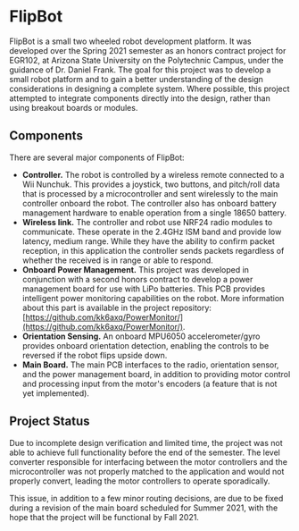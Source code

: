 # FlipBot
FlipBot is a small two wheeled robot development platform. It was developed over the Spring 2021 semester as an honors contract project for EGR102, at Arizona State University on the Polytechnic Campus, under the guidance of Dr. Daniel Frank. The goal for this project was to develop a small robot platform and to gain a better understanding of the design considerations in designing a complete system. Where possible, this project attempted to integrate components directly into the design, rather than using breakout boards or modules.


 ## Components
 There are several major components of FlipBot:
 * **Controller.** The robot is controlled by a wireless remote connected to a Wii Nunchuk. This provides a joystick, two buttons, and pitch/roll data that is processed by a microcontroller and sent wirelessly to the main controller onboard the robot. The controller also has onboard battery management hardware to enable operation from a single 18650 battery.
 * **Wireless link.** The controller and robot use NRF24 radio modules to communicate. These operate in the 2.4GHz ISM band and provide low latency, medium range. While they have the ability to confirm packet reception, in this application the controller sends packets regardless of whether the received is in range or able to respond.
 * **Onboard Power Management.** This project was developed in conjunction with a second honors contract to develop a power management board for use with LiPo batteries. This PCB provides intelligent power monitoring capabilities on the robot. More information about this part is available in the project repository: [https://github.com/kk6axq/PowerMonitor/](https://github.com/kk6axq/PowerMonitor/).
 * **Orientation Sensing.** An onboard MPU6050 accelerometer/gyro provides onboard orientation detection, enabling the controls to be reversed if the robot flips upside down.
 * **Main Board.** The main PCB interfaces to the radio, orientation sensor, and the power management board, in addition to providing motor control and processing input from the motor's encoders (a feature that is not yet implemented).

 ## Project Status
 Due to incomplete design verification and limited time, the project was not able to achieve full functionality before the end of the semester. The level converter responsible for interfacing between the motor controllers and the microcontroller was not properly matched to the application and would not properly convert, leading the motor controllers to operate sporadically.

 This issue, in addition to a few minor routing decisions, are due to be fixed during a revision of the main board scheduled for Summer 2021, with the hope that the project will be functional by Fall 2021.  
